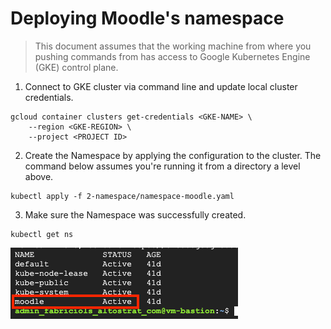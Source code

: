 # Deploying Moodle's namespace

> This document assumes that the working machine from where you pushing commands from has access to Google Kubernetes Engine (GKE) control plane.

1. Connect to GKE cluster via command line and update local cluster credentials.

```
gcloud container clusters get-credentials <GKE-NAME> \
    --region <GKE-REGION> \
    --project <PROJECT ID>
```

2. Create the Namespace by applying the configuration to the cluster. The command below assumes you're running it from a directory a level above.

```
kubectl apply -f 2-namespace/namespace-moodle.yaml
```

3. Make sure the Namespace was successfully created.

```
kubectl get ns
```

<p align="left">
    <img src="../img/namespace-created.png">
</p>